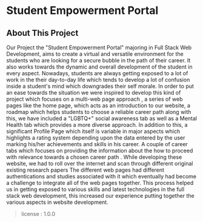 # Student Empowerment Portal

## About This Project
Our Project the "Student Empowerment Portal" majoring in Full Stack Web Development, aims to create a virtual and versatile environment for the students who are looking for a secure bubble in the path of their career. It also works towards the dynamic and overall development of the student in every aspect. Nowadays, students are always getting exposed to a lot of work in the their day-to-day life which tends to develop a lot of confusion inside a student's mind which downgrades their self morale. In order to put an ease towards the situation we were inspired to develop this kind of project which focuses on a multi-web page approach , a series of web pages like the home page, which acts as an introduction to our website, a roadmap which helps students to choose a reliable career path along with this, we have included a "LGBTQ+" social awareness tab as well as a Mental Health tab which provides a more diverse approach. In addition to this, a significant Profile Page which itself is variable in major aspects which highlights a rating system depending upon the data entered by the user marking his/her achievements and skills in his career. A couple of career tabs which focuses on providing the information about the how to proceed with relevance towards a chosen career path . While developing these website, we had to roll over the internet and scan through different original existing research papers The different web pages had different authentications and studies associated with it which eventually had become a challenge to integrate all of the web pages together. This process helped us in getting exposed to various skills and latest technologies in the full stack web development, this increased our experience putting together the various aspects in website development.

> license : 1.0.0
